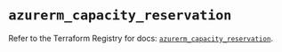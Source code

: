 # `azurerm_capacity_reservation`

Refer to the Terraform Registry for docs: [`azurerm_capacity_reservation`](https://registry.terraform.io/providers/hashicorp/azurerm/4.20.0/docs/resources/capacity_reservation).
